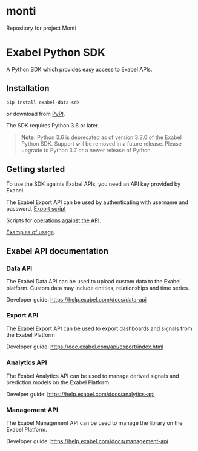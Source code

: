 # monti
Repository for project Monti


# Exabel Python SDK

A Python SDK which provides easy access to Exabel APIs.

## Installation

```
pip install exabel-data-sdk
```

or download from [PyPI](https://pypi.org/project/exabel-data-sdk/).

The SDK requires Python 3.6 or later.

> **Note:**
Python 3.6 is deprecated as of version 3.3.0 of the Exabel Python SDK. Support will be removed in a future release. Please upgrade to Python 3.7 or a newer release of Python.

## Getting started

To use the SDK againts Exabel APIs, you need an API key provided by Exabel.

The Exabel Export API can be used by authenticating with username and password, [Export script](https://doc.exabel.com/api/export/script.html)

Scripts for [operations against the API](https://github.com/Exabel/python-sdk/tree/main/exabel_data_sdk/scripts).

[Examples of usage](https://github.com/Exabel/python-sdk/tree/main/exabel_data_sdk/examples).

## Exabel API documentation

### Data API
The Exabel Data API can be used to upload custom data to the Exabel platform. Custom data may include entities, relationships and time series.

Developer guide: https://help.exabel.com/docs/data-api

### Export API
The Exabel Export API can be used to export dashboards and signals from the Exabel Platform

Developer guide: https://doc.exabel.com/api/export/index.html

### Analytics API
The Exabel Analytics API can be used to manage derived signals and prediction models on the Exabel Platform.

Develper guide: https://help.exabel.com/docs/analytics-api

### Management API
The Exabel Management API can be used to manage the library on the Exabel Platform.

Developer guide: https://help.exabel.com/docs/management-api
